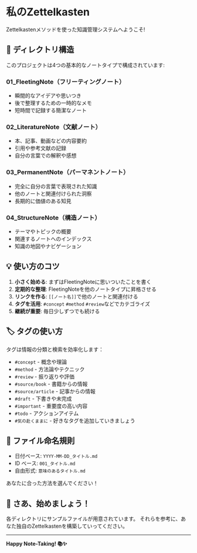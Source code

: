 # 私のZettelkasten

Zettelkastenメソッドを使った知識管理システムへようこそ!

## 📁 ディレクトリ構造

このプロジェクトは4つの基本的なノートタイプで構成されています:

### 01_FleetingNote（フリーティングノート）

- 瞬間的なアイデアや思いつき
- 後で整理するための一時的なメモ
- 短時間で記録する簡潔なノート

### 02_LiteratureNote（文献ノート）

- 本、記事、動画などの内容要約
- 引用や参考文献の記録
- 自分の言葉での解釈や感想

### 03_PermanentNote（パーマネントノート）

- 完全に自分の言葉で表現された知識
- 他のノートと関連付けられた洞察
- 長期的に価値のある知見

### 04_StructureNote（構造ノート）

- テーマやトピックの概要
- 関連するノートへのインデックス
- 知識の地図やナビゲーション

## 💡 使い方のコツ

1. **小さく始める**: まずはFleetingNoteに思いついたことを書く
2. **定期的な整理**: FleetingNoteを他のノートタイプに昇格させる
3. **リンクを作る**: `[[ノート名]]`で他のノートと関連付ける
4. **タグを活用**: `#concept` `#method` `#review`などでカテゴライズ
5. **継続が重要**: 毎日少しずつでも続ける

## 🏷️ タグの使い方

タグは情報の分類と検索を効率化します：

- `#concept` - 概念や理論
- `#method` - 方法論やテクニック  
- `#review` - 振り返りや評価
- `#source/book` - 書籍からの情報
- `#source/article` - 記事からの情報
- `#draft` - 下書きや未完成
- `#important` - 重要度の高い内容
- `#todo` - アクションアイテム
- `#気の赴くままに` - 好きなタグを追加していきましょう

## 📝 ファイル命名規則

- 日付ベース: `YYYY-MM-DD_タイトル.md`
- ID ベース: `001_タイトル.md`
- 自由形式: `意味のあるタイトル.md`

あなたに合った方法を選んでください！

## 🚀 さあ、始めましょう！

各ディレクトリにサンプルファイルが用意されています。
それらを参考に、あなた独自のZettelkastenを構築していってください。

---

**Happy Note-Taking! 📚✨**
